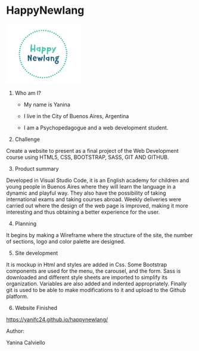 # HappyNewlang
<div id="logo" class="sinItem">
            <a class="navbar-brand" href="index.html"><img src="Imagenes/logo4.png.png" alt="HappyNewlang" width="200px"></a>
              
 </div>

1. Who am I?

    - My name is Yanina
		 
    - I live in the City of Buenos Aires, Argentina
		 
    - I am a Psychopedagogue and a web development student.
    
2. Challenge

Create a website to present as a final project of the Web Development course using HTML5, CSS, BOOTSTRAP, SASS, GIT AND GITHUB.

3. Product summary

Developed in Visual Studio Code, it is an English academy for children and young people in Buenos Aires where they will learn the language in a dynamic and playful way. They also have the possibility of taking international exams and taking courses abroad.
Weekly deliveries were carried out where the design of the web page is improved, making it more interesting and thus obtaining a better experience for the user.

4. Planning

It begins by making a Wireframe where the structure of the site, the number of sections, logo and color palette are designed.

5. Site development

 It is mockup in Html and styles are added in Css. Some Bootstrap components are used for the menu, the carousel, and the form. 
 Sass is downloaded and different style sheets are imported to simplify its organization. Variables are also added and indented appropriately. 
 Finally git is used to be able to make modifications to it and upload to the Github platform.

6. Website Finished

https://yanifc24.github.io/happynewlang/

Author:

Yanina Calviello
